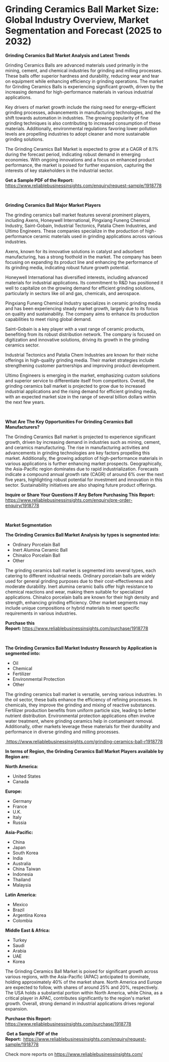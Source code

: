 <p><h1>Grinding Ceramics Ball Market Size: Global Industry Overview, Market Segmentation and Forecast (2025 to 2032)</h1></p><p><strong>Grinding Ceramics Ball Market Analysis and Latest Trends</strong></p>
<p><p>Grinding Ceramics Balls are advanced materials used primarily in the mining, cement, and chemical industries for grinding and milling processes. These balls offer superior hardness and durability, reducing wear and tear on equipment while enhancing efficiency in grinding operations. The market for Grinding Ceramics Balls is experiencing significant growth, driven by the increasing demand for high-performance materials in various industrial applications.</p><p>Key drivers of market growth include the rising need for energy-efficient grinding processes, advancements in manufacturing technologies, and the shift towards automation in industries. The growing popularity of fine grinding techniques is also contributing to increased consumption of these materials. Additionally, environmental regulations favoring lower pollution levels are propelling industries to adopt cleaner and more sustainable grinding solutions. </p><p>The Grinding Ceramics Ball Market is expected to grow at a CAGR of 8.1% during the forecast period, indicating robust demand in emerging economies. With ongoing innovations and a focus on enhanced product performance, the market is poised for further expansion, capturing the interests of key stakeholders in the industrial sector.</p></p>
<p><strong>Get a Sample PDF of the Report:&nbsp;</strong> <a href="https://www.reliablebusinessinsights.com/enquiry/request-sample/1918778?utm_campaign=1674&utm_medium=2&utm_source=Github&utm_content=ia&utm_term=14012025&utm_id=grinding-ceramics-ball">https://www.reliablebusinessinsights.com/enquiry/request-sample/1918778</a></p>
<p>&nbsp;</p>
<p><strong>Grinding Ceramics Ball Major Market Players</strong></p>
<p><p>The grinding ceramics ball market features several prominent players, including Axens, Honeywell International, Pingxiang Funeng Chemical Industry, Saint-Gobain, Industrial Tectonics, Patalia Chem Industries, and Ultimo Engineers. These companies specialize in the production of high-performance ceramic materials used in grinding applications across various industries.</p><p>Axens, known for its innovative solutions in catalyst and adsorbent manufacturing, has a strong foothold in the market. The company has been focusing on expanding its product line and enhancing the performance of its grinding media, indicating robust future growth potential.</p><p>Honeywell International has diversified interests, including advanced materials for industrial applications. Its commitment to R&D has positioned it well to capitalize on the growing demand for efficient grinding solutions, particularly in sectors like oil and gas, chemicals, and aerospace.</p><p>Pingxiang Funeng Chemical Industry specializes in ceramic grinding media and has been experiencing steady market growth, largely due to its focus on quality and sustainability. The company aims to enhance its production capabilities to meet rising global demand.</p><p>Saint-Gobain is a key player with a vast range of ceramic products, benefiting from its robust distribution network. The company is focused on digitization and innovative solutions, driving its growth in the grinding ceramics sector.</p><p>Industrial Tectonics and Patalia Chem Industries are known for their niche offerings in high-quality grinding media. Their market strategies include strengthening customer partnerships and improving product development.</p><p>Ultimo Engineers is emerging in the market, emphasizing custom solutions and superior service to differentiate itself from competitors. Overall, the grinding ceramics ball market is projected to grow due to increased industrial applications and the rising demand for efficient grinding media, with an expected market size in the range of several billion dollars within the next few years.</p></p>
<p>&nbsp;</p>
<p><strong>What Are The Key Opportunities For Grinding Ceramics Ball Manufacturers?</strong></p>
<p><p>The Grinding Ceramics Ball market is projected to experience significant growth, driven by increasing demand in industries such as mining, cement, and ceramics manufacturing. The rise in manufacturing activities and advancements in grinding technologies are key factors propelling this market. Additionally, the growing adoption of high-performance materials in various applications is further enhancing market prospects. Geographically, the Asia-Pacific region dominates due to rapid industrialization. Forecasts indicate a compound annual growth rate (CAGR) of around 6% over the next five years, highlighting robust potential for investment and innovation in this sector. Sustainability initiatives are also shaping future product offerings.</p></p>
<p><strong>Inquire or Share Your Questions If Any Before Purchasing This Report:</strong> <a href="https://www.reliablebusinessinsights.com/enquiry/pre-order-enquiry/1918778?utm_campaign=1674&utm_medium=2&utm_source=Github&utm_content=ia&utm_term=14012025&utm_id=grinding-ceramics-ball">https://www.reliablebusinessinsights.com/enquiry/pre-order-enquiry/1918778</a></p>
<p>&nbsp;</p>
<p><strong>Market Segmentation</strong></p>
<p><strong>The Grinding Ceramics Ball Market Analysis by types is segmented into:</strong></p>
<p><ul><li>Ordinary Porcelain Ball</li><li>Inert Alumina Ceramic Ball</li><li>Chinalco Porcelain Ball</li><li>Other</li></ul></p>
<p><p>The grinding ceramics ball market is segmented into several types, each catering to different industrial needs. Ordinary porcelain balls are widely used for general grinding purposes due to their cost-effectiveness and moderate durability. Inert alumina ceramic balls offer high resistance to chemical reactions and wear, making them suitable for specialized applications. Chinalco porcelain balls are known for their high density and strength, enhancing grinding efficiency. Other market segments may include unique compositions or hybrid materials to meet specific requirements in various industries.</p></p>
<p><strong>Purchase this Report:&nbsp;</strong><a href="https://www.reliablebusinessinsights.com/purchase/1918778?utm_campaign=1674&utm_medium=2&utm_source=Github&utm_content=ia&utm_term=14012025&utm_id=grinding-ceramics-ball">https://www.reliablebusinessinsights.com/purchase/1918778</a></p>
<p>&nbsp;</p>
<p><strong>The Grinding Ceramics Ball Market Industry Research by Application is segmented into:</strong></p>
<p><ul><li>Oil</li><li>Chemical</li><li>Fertilizer</li><li>Environmental Protection</li><li>Other</li></ul></p>
<p><p>The grinding ceramics ball market is versatile, serving various industries. In the oil sector, these balls enhance the efficiency of refining processes. In chemicals, they improve the grinding and mixing of reactive substances. Fertilizer production benefits from uniform particle size, leading to better nutrient distribution. Environmental protection applications often involve water treatment, where grinding ceramics help in contaminant removal. Additionally, other markets leverage these materials for their durability and performance in diverse grinding and milling processes.</p></p>
<p><a href="https://www.reliablebusinessinsights.com/grinding-ceramics-ball-r1918778?utm_campaign=1674&utm_medium=2&utm_source=Github&utm_content=ia&utm_term=14012025&utm_id=grinding-ceramics-ball">&nbsp;https://www.reliablebusinessinsights.com/grinding-ceramics-ball-r1918778</a></p>
<p><strong>In terms of Region, the Grinding Ceramics Ball Market Players available by Region are:</strong></p>
<p>
    <p> <strong> North America: </strong>
        <ul>
            <li>United States</li>
            <li>Canada</li>
        </ul>
        </p> 
    <p> <strong> Europe: </strong>
        <ul>
            <li>Germany</li>
            <li>France</li>
            <li>U.K.</li>
            <li>Italy</li>
            <li>Russia</li>
        </ul>
        </p> 
    <p> <strong> Asia-Pacific: </strong>
        <ul>
            <li>China</li>
            <li>Japan</li>
            <li>South Korea</li>
            <li>India</li>
            <li>Australia</li>
            <li>China Taiwan</li>
            <li>Indonesia</li>
            <li>Thailand</li>
            <li>Malaysia</li>
        </ul>
        </p> 
    <p> <strong> Latin America: </strong>
        <ul>
            <li>Mexico</li>
            <li>Brazil</li>
            <li>Argentina Korea</li>
            <li>Colombia</li>
        </ul>
        </p> 
    <p> <strong> Middle East & Africa: </strong>
        <ul>
            <li>Turkey</li>
            <li>Saudi</li>
            <li>Arabia</li>
            <li>UAE</li>
            <li>Korea</li>
        </ul>
    </p>
    </p>
<p><p>The Grinding Ceramics Ball Market is poised for significant growth across various regions, with the Asia-Pacific (APAC) anticipated to dominate, holding approximately 40% of the market share. North America and Europe are expected to follow, with shares of around 25% and 20%, respectively. The USA holds a substantial portion within North America, while China, as a critical player in APAC, contributes significantly to the region's market growth. Overall, strong demand in industrial applications drives regional expansion.</p></p>
<p><strong>Purchase this Report: </strong><a href="https://www.reliablebusinessinsights.com/purchase/1918778?utm_campaign=1674&utm_medium=2&utm_source=Github&utm_content=ia&utm_term=14012025&utm_id=grinding-ceramics-ball">https://www.reliablebusinessinsights.com/purchase/1918778</a></p>
<p>&nbsp;<strong>Get a Sample PDF of the Report:&nbsp;&nbsp;</strong><a href="https://www.reliablebusinessinsights.com/enquiry/request-sample/1918778?utm_campaign=1674&utm_medium=2&utm_source=Github&utm_content=ia&utm_term=14012025&utm_id=grinding-ceramics-ball">https://www.reliablebusinessinsights.com/enquiry/request-sample/1918778</a></p>
<p><strong></strong></p>
<p>Check more reports on <a href="https://www.reliablebusinessinsights.com/?utm_campaign=1674&utm_medium=2&utm_source=Github&utm_content=ia&utm_term=14012025&utm_id=grinding-ceramics-ball">https://www.reliablebusinessinsights.com/</a></p>